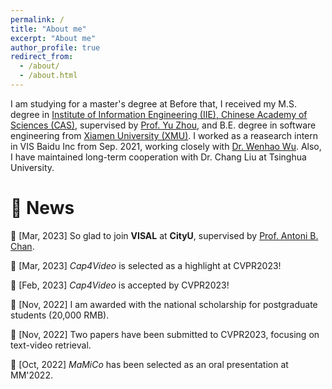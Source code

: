 ```yaml
---
permalink: /
title: "About me"
excerpt: "About me"
author_profile: true
redirect_from: 
  - /about/
  - /about.html
---
```


I am studying for a master's degree at  Before that, I received my M.S. degree in [Institute of Information Engineering (IIE), Chinese Academy of Sciences (CAS)](https://www.iie.ac.cn/), supervised by [Prof. Yu Zhou](https://people.ucas.ac.cn/~yuzhou), and B.E. degree in software engineering from [Xiamen University (XMU)](https://www.xmu.edu.cn/). I worked as a reasearch intern in VIS Baidu Inc from Sep. 2021, working closely with [Dr. Wenhao Wu](https://whwu95.github.io/). Also, I have maintained long-term cooperation with Dr. Chang Liu at Tsinghua University. 
<!-- I am interested in *video understanding*, typically in *video self-supervised representation learning* and *text-video cross-modal understanding & retrieval*.
 -->
 

&#127752; News
===
&#128640; \[Mar, 2023\] So glad to join **VISAL** at **CityU**, supervised by [Prof. Antoni B. Chan](https://www.cs.cityu.edu.hk/~abchan/).

&#128640; \[Mar, 2023\] _Cap4Video_ is selected as a highlight at CVPR2023!

&#128640; \[Feb, 2023\] _Cap4Video_ is accepted by CVPR2023!

&#128640; \[Nov, 2022\] I am awarded with the national scholarship for postgraduate students (20,000 RMB).

&#128640; \[Nov, 2022\] Two papers have been submitted to CVPR2023, focusing on text-video retrieval.

&#128640; \[Oct, 2022\] _MaMiCo_ has been selected as an oral presentation at MM'2022.

<!-- Research Interests
======
My research is in the area of video-related vision tasks and video content understanding, with an emphasis on video self-supervised representation learning and text-video cross-modal retrieval. Meanwhile, I keep focused on contrastive self-supervised learning, vision base model developments, and large-scale (vision-language) pretraining, which can overall boost my research in videos. -->


